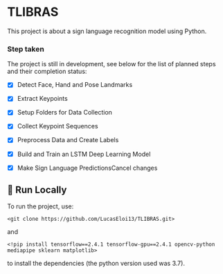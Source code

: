 # TLIBRAS

This project is about a sign language recognition model using Python.


### Step taken

The project is still in development, see below for the list of planned steps and their completion status: 

- [x] Detect Face, Hand and Pose Landmarks
- [x] Extract Keypoints
- [x] Setup Folders for Data Collection
- [x] Collect Keypoint Sequences
- [x] Preprocess Data and Create Labels
- [x] Build and Train an LSTM Deep Learning Model
- [x] Make Sign Language PredictionsCancel changes


## 🚀 Run Locally

To run the project, use:
```
<git clone https://github.com/LucasEloi13/TLIBRAS.git>
```
and 
```
<!pip install tensorflow==2.4.1 tensorflow-gpu==2.4.1 opencv-python mediapipe sklearn matplotlib> 
```
to install the dependencies (the python version used was 3.7). 
